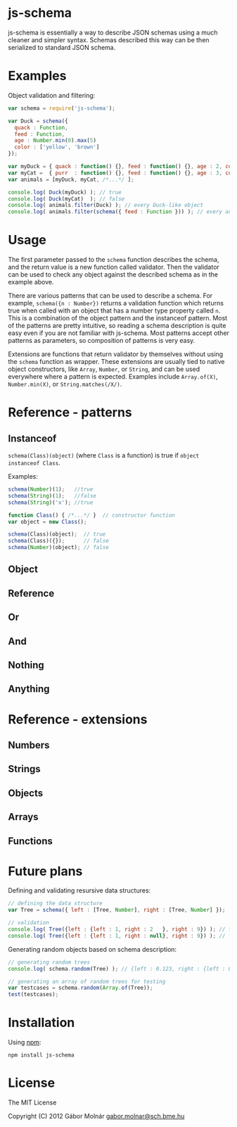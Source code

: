 js-schema
=========

js-schema is essentially a way to describe JSON schemas using a
much cleaner and simpler syntax. Schemas described this way
can be then serialized to standard JSON schema.

Examples
========

Object validation and filtering:

```javascript
var schema = require('js-schema');

var Duck = schema({
  quack : Function,
  feed : Function,
  age : Number.min(0).max(5)
  color : ['yellow', 'brown']
});

var myDuck = { quack : function() {}, feed : function() {}, age : 2, color : 'yellow' };
var myCat =  { purr  : function() {}, feed : function() {}, age : 3, color : 'black'  };
var animals = [myDuck, myCat, /*...*/ ];

console.log( Duck(myDuck) ); // true
console.log( Duck(myCat)  ); // false
console.log( animals.filter(Duck) ); // every Duck-like object
console.log( animals.filter(schema({ feed : Function })) ); // every animal that can be fed
```

Usage
=====

The first parameter passed to the `schema` function describes the schema, and the return value
is a new function called validator. Then the validator can be used to check any object against
the described schema as in the example above.

There are various patterns that can be used to describe a schema. For example,
`schema({n : Number})` returns a validation function which returns true when called
with an object that has a number type property called `n`. This is a combination of the
object pattern and the instanceof pattern. Most of the patterns are pretty intuitive, so
reading a schema description is quite easy even if you are not familiar with js-schema.
Most patterns accept other patterns as parameters, so composition of patterns is very easy.

Extensions are functions that return validator by themselves without using the `schema` function
as wrapper. These extensions are usually tied to native object constructors, like `Array`,
`Number`, or `String`, and can be used everywhere where a pattern is expected. Examples
include `Array.of(X)`, `Number.min(X)`, or `String.matches(/X/)`.

Reference - patterns
====================

Instanceof
----------

`schema(Class)(object)` (where `Class` is a function) is true if `object instanceof Class`.

Examples:
```javascript
schema(Number)(1);   //true
schema(String)(1);   //false
schema(String)('x'); //true

function Class() { /*...*/ }  // constructor function
var object = new Class();

schema(Class)(object);  // true
schema(Class)({});      // false
schema(Number)(object); // false
```

Object
------

Reference
---------

Or
--

And
---

Nothing
-------

Anything
--------

Reference - extensions
======================

Numbers
-------

Strings
-------

Objects
-------

Arrays
------

Functions
---------

Future plans
============

Defining and validating resursive data structures:

```javascript
// defining the data structure
var Tree = schema({ left : [Tree, Number], right : [Tree, Number] });

// validation
console.log( Tree({left : {left : 1, right : 2   }, right : 9}) ); // true
console.log( Tree({left : {left : 1, right : null}, right : 9}) ); // false
```

Generating random objects based on schema description:

```javascript
// generating random trees
console.log( schema.random(Tree) ); // {left : 0.123, right : {left : 0.2, right : 0.9}}

// generating an array of random trees for testing
var testcases = schema.random(Array.of(Tree));
test(testcases);
```

Installation
============

Using [npm](http://npmjs.org):

    npm install js-schema

License
=======

The MIT License

Copyright (C) 2012 Gábor Molnár <gabor.molnar@sch.bme.hu>

